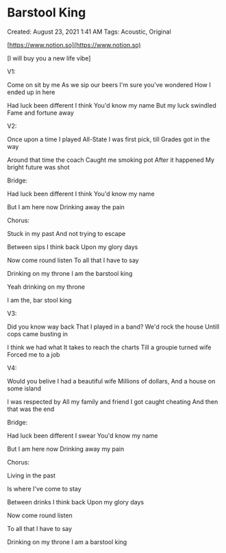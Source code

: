 # Barstool King

Created: August 23, 2021 1:41 AM
Tags: Acoustic, Original

[https://www.notion.so](https://www.notion.so)

[I will buy you a new life vibe]

V1:

Come on sit by me
As we sip our beers
I'm sure you've wondered
How I ended up in here

Had luck been different I think
You'd know my name
But my luck swindled
Fame and fortune away

V2:

Once upon a time
I played All-State
I was first pick, till
Grades got in the way

Around that time the coach
Caught me smoking pot
After it happened
My bright future was shot

Bridge:

Had luck been different I think
You'd know my name

But I am here now
Drinking away the pain

Chorus:

Stuck in my past
And not trying to escape 

Between sips I think back
Upon my glory days

Now come round listen
To all that I have to say

Drinking on my throne
I am the barstool king

Yeah drinking on my throne

I am the, bar stool king

V3:

Did you know way back
That I played in a band?
We'd rock the house
Untill cops came busting in

I think we had what
It takes to reach the charts
Till a groupie turned wife
Forced me to a job

V4:

Would you belive
I had a beautiful wife
Millions of dollars,
And a house on some island

I was respected by
All my family and friend
I got caught cheating
And then that was the end

Bridge:

Had luck been different I swear
You'd know my name

But I am here now
Drinking away my pain

Chorus:

Living in the past

Is where I've come to stay

Between drinks I think back
Upon my glory days

Now come round listen

To all that I have to say

Drinking on my throne
I am a barstool king